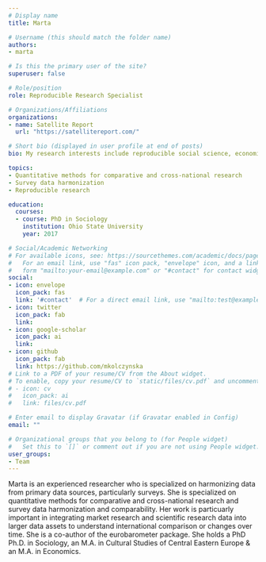 ```yaml
---
# Display name
title: Marta

# Username (this should match the folder name)
authors:
- marta

# Is this the primary user of the site?
superuser: false

# Role/position
role: Reproducible Research Specialist

# Organizations/Affiliations
organizations:
- name: Satellite Report
  url: "https://satellitereport.com/"

# Short bio (displayed in user profile at end of posts)
bio: My research interests include reproducible social science, economics and finance.

topics:
- Quantitative methods for comparative and cross-national research
- Survey data harmonization
- Reproducible research

education:
  courses:
  - course: PhD in Sociology
    institution: Ohio State University
    year: 2017

# Social/Academic Networking
# For available icons, see: https://sourcethemes.com/academic/docs/page-builder/#icons
#   For an email link, use "fas" icon pack, "envelope" icon, and a link in the
#   form "mailto:your-email@example.com" or "#contact" for contact widget.
social:
- icon: envelope
  icon_pack: fas
  link: '#contact'  # For a direct email link, use "mailto:test@example.org".
- icon: twitter
  icon_pack: fab
  link: 
- icon: google-scholar
  icon_pack: ai
  link: 
- icon: github
  icon_pack: fab
  link: https://github.com/mkolczynska
# Link to a PDF of your resume/CV from the About widget.
# To enable, copy your resume/CV to `static/files/cv.pdf` and uncomment the lines below.
# - icon: cv
#   icon_pack: ai
#   link: files/cv.pdf

# Enter email to display Gravatar (if Gravatar enabled in Config)
email: ""

# Organizational groups that you belong to (for People widget)
#   Set this to `[]` or comment out if you are not using People widget.
user_groups:
- Team
---
```


Marta is an experienced researcher who is specialized on harmonizing data from primary data sources, particularly surveys. She is specialized on quantitative methods for comparative and cross-national research and survey data harmonization and comparability. Her work is particuarly important in integrating market research and scientific research data into larger data assets to understand international comparison or changes over time. She is a co-author of the eurobarometer package. She holds a PhD Ph.D. in Sociology, an M.A. in Cultural Studies of Central Eastern Europe & an M.A. in Economics.
